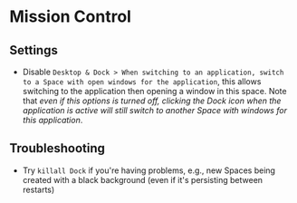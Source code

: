 # Mission Control

## Settings

- Disable `Desktop & Dock > When switching to an application, switch to a Space with open windows for the application`, this allows switching to the application then opening a window in this space. Note that *even if this options is turned off, clicking the Dock icon when the application is active will still switch to another Space with windows for this application*.

## Troubleshooting

- Try `killall Dock` if you're having problems, e.g., new Spaces being created with a black background (even if it's persisting between restarts)
